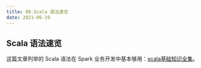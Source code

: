 ```yaml
---
title: 08.Scala 语法速览
date: 2021-06-19
---
```


## Scala 语法速览

这篇文章列举的 Scala 语法在 Spark 业务开发中基本够用：[scala基础知识全集](https://blog.csdn.net/weixin_39032019/article/details/118056290)。